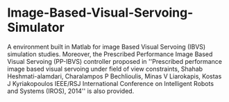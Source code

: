# Image-Based-Visual-Servoing-Simulator
A environment built in Matlab for image Based Visual Servoing (IBVS) simulation studies. Moreover,  the Prescribed Performance Image Based Visual Servoing (PP-IBVS) controller proposed in  ''Prescribed performance image based visual servoing under field of view constraints, Shahab Heshmati-alamdari, Charalampos P Bechlioulis, Minas V Liarokapis, Kostas J Kyriakopoulos IEEE/RSJ International Conference on Intelligent Robots and Systems (IROS), 2014'' is also provided. 
